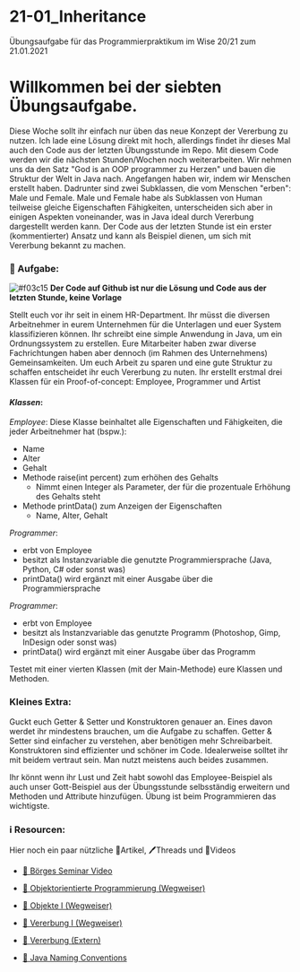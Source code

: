 # 21-01_Inheritance
Übungsaufgabe für das Programmierpraktikum im Wise 20/21 zum 21.01.2021

# Willkommen bei der siebten Übungsaufgabe.

Diese Woche sollt ihr einfach nur üben das neue Konzept der Vererbung zu nutzen. Ich lade eine Lösung direkt mit hoch, allerdings findet ihr dieses Mal auch den Code aus der letzten Übungsstunde im Repo. Mit diesem Code werden wir die nächsten Stunden/Wochen noch weiterarbeiten.
Wir nehmen uns da den Satz "God is an OOP programmer zu Herzen" und bauen die Struktur der Welt in Java nach. Angefangen haben wir, indem wir Menschen erstellt haben. Dadrunter sind zwei Subklassen, die vom Menschen "erben": Male und Female. Male und Female habe als Subklassen von Human teilweise gleiche Eigenschaften Fähigkeiten, unterscheiden sich aber in einigen Aspekten voneinander, was in Java ideal durch Vererbung dargestellt werden kann.
Der Code aus der letzten Stunde ist ein erster (kommentierter) Ansatz und kann als Beispiel dienen, um sich mit Vererbung bekannt zu machen.


### 📝 Aufgabe:

![#f03c15](https://via.placeholder.com/15/f03c15/000000?text=+) __Der Code auf Github ist nur die Lösung und Code aus der letzten Stunde, keine Vorlage__

Stellt euch vor ihr seit in einem HR-Department. Ihr müsst die diversen Arbeitnehmer in eurem Unternehmen für die Unterlagen und euer System klassifizieren können.
Ihr schreibt eine simple Anwendung in Java, um ein Ordnungssystem zu erstellen.
Eure Mitarbeiter haben zwar diverse Fachrichtungen haben aber dennoch (im Rahmen des Unternehmens) Gemeinsamkeiten. Um euch Arbeit zu sparen und eine gute Struktur zu schaffen entscheidet ihr euch Vererbung zu nuten. 
Ihr erstellt erstmal drei Klassen für ein Proof-of-concept: Employee, Programmer und Artist

#### *Klassen*:
*Employee*:
Diese Klasse beinhaltet alle Eigenschaften und Fähigkeiten, die jeder Arbeitnehmer hat (bspw.):
- Name
- Alter
- Gehalt
- Methode raise(int percent) zum erhöhen des Gehalts
  - Nimmt einen Integer als Parameter, der für die prozentuale Erhöhung des Gehalts steht
- Methode printData() zum Anzeigen der Eigenschaften
  - Name, Alter, Gehalt

*Programmer*:
- erbt von Employee
- besitzt als Instanzvariable die genutzte Programmiersprache (Java, Python, C# oder sonst was)
- printData() wird ergänzt mit einer Ausgabe über die Programmiersprache


*Programmer*:
- erbt von Employee
- besitzt als Instanzvariable das genutzte Programm (Photoshop, Gimp, InDesign oder sonst was)
- printData() wird ergänzt mit einer Ausgabe über das Programm

Testet mit einer vierten Klassen (mit der Main-Methode) eure Klassen und Methoden.

### Kleines Extra:
Guckt euch Getter & Setter und Konstruktoren genauer an. Eines davon werdet ihr mindestens brauchen, um die Aufgabe zu schaffen. Getter & Setter sind einfacher zu verstehen, aber benötigen mehr Schreibarbeit. Konstruktoren sind effizienter und schöner im Code. Idealerweise solltet ihr mit beidem vertraut sein. Man nutzt meistens auch beides zusammen.

Ihr könnt wenn ihr Lust und Zeit habt sowohl das Employee-Beispiel als auch unser Gott-Beispiel aus der Übungsstunde selbsständig erweitern und Methoden und Attribute hinzufügen. Übung ist beim Programmieren das wichtigste.
    
### ℹ️ Resourcen:
Hier noch ein paar nützliche 📃Artikel, 🖊️Threads und 🎥Videos

- [🎥 Börges Seminar Video](https://www.ilias.uni-koeln.de/ilias/ilias.php?ref_id=3638292&eid=57e30ebc-8c9d-4978-9b36-7fa333c00d6d&cmd=streamVideo&cmdClass=xoctplayergui&cmdNode=wn:os:17v:186&baseClass=ilrepositorygui)

- [📃 Objektorientierte Programmierung (Wegweiser)](https://dh-cologne.github.io/java-wegweiser/articles/OOP-Klassen-und-Objekte.html)
- [📃 Objekte I (Wegweiser)](https://dh-cologne.github.io/java-wegweiser/articles/Objekte-I-Initialisierung-Members-Zugriff.html)
- [📃 Vererbung I (Wegweiser)](https://dh-cologne.github.io/java-wegweiser/articles/Vererbung-I-Grundlagen.html)
- [📃 Vererbung (Extern)](http://openbook.rheinwerk-verlag.de/javainsel9/javainsel_05_008.htm)

- [📃 Java Naming Conventions](https://github.com/DH-Cologne/java-wegweiser/blob/master/articles/Naming-Conventions.md)

